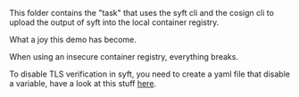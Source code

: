 This folder contains the "task" that uses the syft cli and the cosign cli to upload the output of syft into the local container registry.

What a joy this demo has become. 

When using an insecure container registry, everything breaks.

To disable TLS verification in syft, you need to create a yaml file that disable a variable,
have a look at this stuff [here](https://github.com/anchore/syft/wiki/configuration).

